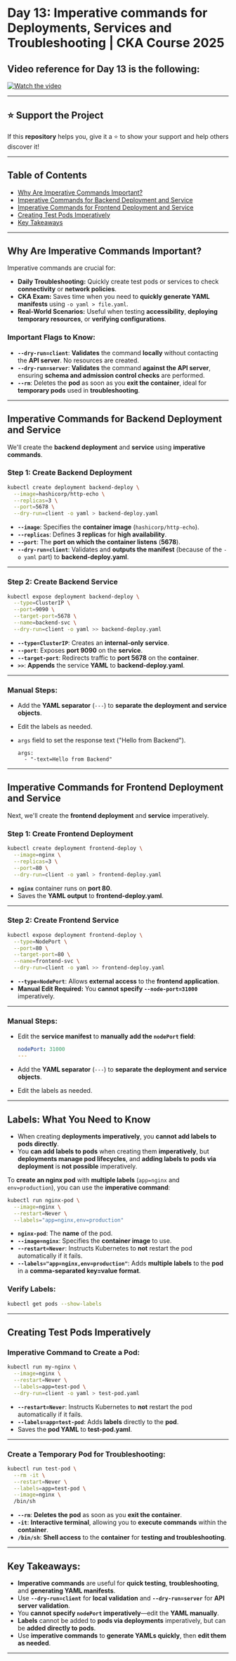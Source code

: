 # Day 13: Imperative commands for Deployments, Services and Troubleshooting | CKA Course 2025

## Video reference for Day 13 is the following:

[![Watch the video](https://img.youtube.com/vi/ZDFqVFbX0Ic/maxresdefault.jpg)](https://www.youtube.com/watch?v=ZDFqVFbX0Ic&ab_channel=CloudWithVarJosh)

---
## ⭐ Support the Project  
If this **repository** helps you, give it a ⭐ to show your support and help others discover it! 

---

## **Table of Contents**  
- [Why Are Imperative Commands Important?](#why-are-imperative-commands-important)  
- [Imperative Commands for Backend Deployment and Service](#imperative-commands-for-backend-deployment-and-service)  
- [Imperative Commands for Frontend Deployment and Service](#imperative-commands-for-frontend-deployment-and-service)  
- [Creating Test Pods Imperatively](#creating-test-pods-imperatively)  
- [Key Takeaways](#key-takeaways) 

---

## **Why Are Imperative Commands Important?**  

Imperative commands are crucial for:  
- **Daily Troubleshooting:** Quickly create test pods or services to check **connectivity** or **network policies**.  
- **CKA Exam:** Saves time when you need to **quickly generate YAML manifests** using `-o yaml > file.yaml`.  
- **Real-World Scenarios:** Useful when testing **accessibility**, **deploying temporary resources**, or **verifying configurations**.  

### **Important Flags to Know:**  
- **`--dry-run=client`**: **Validates** the command **locally** without contacting the **API server**. No resources are created.  
- **`--dry-run=server`**: **Validates** the command **against the API server**, ensuring **schema and admission control checks** are performed.  
- **`--rm`**: Deletes the **pod** as soon as you **exit the container**, ideal for **temporary pods** used in **troubleshooting**.  

---

## **Imperative Commands for Backend Deployment and Service**  

We'll create the **backend deployment** and **service** using **imperative commands**.  

### **Step 1: Create Backend Deployment**  

```sh
kubectl create deployment backend-deploy \
  --image=hashicorp/http-echo \
  --replicas=3 \
  --port=5678 \
  --dry-run=client -o yaml > backend-deploy.yaml
```

- **`--image`**: Specifies the **container image** (`hashicorp/http-echo`).  
- **`--replicas`**: Defines **3 replicas** for **high availability**.  
- **`--port`**: The **port on which the container listens** (**5678**).  
- **`--dry-run=client`**: Validates and **outputs the manifest** (because of the `-o yaml` part) to **backend-deploy.yaml**.  

---

### **Step 2: Create Backend Service**  

```sh
kubectl expose deployment backend-deploy \
  --type=ClusterIP \
  --port=9090 \
  --target-port=5678 \
  --name=backend-svc \
  --dry-run=client -o yaml >> backend-deploy.yaml
```

- **`--type=ClusterIP`**: Creates an **internal-only service**.  
- **`--port`**: Exposes **port 9090** on the **service**.  
- **`--target-port`**: Redirects traffic to **port 5678** on the **container**.  
- **`>>`**: **Appends** the service **YAML** to **backend-deploy.yaml**.  

---

### **Manual Steps:**  

- Add the **YAML separator** (`---`) to **separate the deployment and service objects**.  
- Edit the labels as needed.
- `args` field to set the response text ("Hello from Backend").

  ```
  args:
    - "-text=Hello from Backend"
  ```

---

## **Imperative Commands for Frontend Deployment and Service**  

Next, we'll create the **frontend deployment** and **service** imperatively.  

### **Step 1: Create Frontend Deployment**  

```sh
kubectl create deployment frontend-deploy \
  --image=nginx \
  --replicas=3 \
  --port=80 \
  --dry-run=client -o yaml > frontend-deploy.yaml
```

- **`nginx`** container runs on **port 80**.  
- Saves the **YAML output** to **frontend-deploy.yaml**.  

---

### **Step 2: Create Frontend Service**  

```sh
kubectl expose deployment frontend-deploy \
  --type=NodePort \
  --port=80 \
  --target-port=80 \
  --name=frontend-svc \
  --dry-run=client -o yaml >> frontend-deploy.yaml
```

- **`--type=NodePort`**: Allows **external access** to the **frontend application**.  
- **Manual Edit Required:** You **cannot specify `--node-port=31000`** imperatively.  

---

### **Manual Steps:**  

- Edit the **service manifest** to **manually add the `nodePort` field**:  

  ```yaml
  nodePort: 31000
  ---
  ```
- Add the **YAML separator** (`---`) to **separate the deployment and service objects**.  
- Edit the labels as needed.

---

## **Labels: What You Need to Know**  

- When creating **deployments imperatively**, you **cannot add labels to pods directly**.  
- You **can add labels to pods** when creating them **imperatively**, but **deployments manage pod lifecycles**, and **adding labels to pods via deployment** is **not possible** imperatively.  

To **create an nginx pod** with **multiple labels** (`app=nginx` and `env=production`), you can use the **imperative command**:  

```sh
kubectl run nginx-pod \
  --image=nginx \
  --restart=Never \
  --labels="app=nginx,env=production"
```



- **`nginx-pod`**: The **name** of the pod.  
- **`--image=nginx`**: Specifies the **container image** to use.  
- **`--restart=Never`**: Instructs Kubernetes to **not** restart the pod automatically if it fails. 
- **`--labels="app=nginx,env=production"`**: Adds **multiple labels** to the **pod** in a **comma-separated key=value format**.  

### **Verify Labels:**  

```sh
kubectl get pods --show-labels
```


---

## **Creating Test Pods Imperatively**  

### **Imperative Command to Create a Pod:**  

```sh
kubectl run my-nginx \
  --image=nginx \
  --restart=Never \
  --labels=app=test-pod \
  --dry-run=client -o yaml > test-pod.yaml
```

- **`--restart=Never`**: Instructs Kubernetes to **not** restart the pod automatically if it fails. 
- **`--labels=app=test-pod`**: Adds **labels** directly to the **pod**.  
- Saves the **pod YAML** to **test-pod.yaml**.  

---

### **Create a Temporary Pod for Troubleshooting:**  

```sh
kubectl run test-pod \
  --rm -it \
  --restart=Never \
  --labels=app=test-pod \
  --image=nginx \
  /bin/sh
```

- **`--rm`**: **Deletes the pod** as soon as you **exit the container**.  
- **`-it`**: **Interactive terminal**, allowing you to **execute commands** within the **container**.  
- **`/bin/sh`**: **Shell access** to the **container** for **testing and troubleshooting**.  

---


## **Key Takeaways:**  

- **Imperative commands** are useful for **quick testing**, **troubleshooting**, and **generating YAML manifests**.  
- Use **`--dry-run=client`** for **local validation** and **`--dry-run=server`** for **API server validation**.  
- You **cannot specify `nodePort` imperatively**—edit the **YAML manually**.  
- **Labels** cannot be added to **pods via deployments** imperatively, but can be **added directly to pods**.  
- Use **imperative commands** to **generate YAMLs quickly**, then **edit them as needed**.  

---